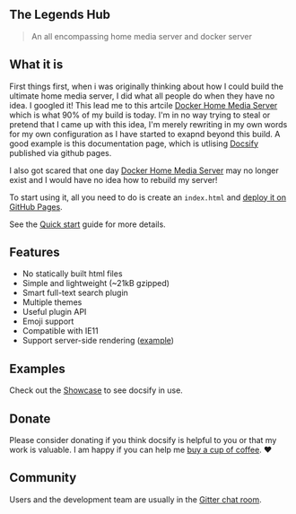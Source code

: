 ## The Legends Hub

> An all encompassing home media server and docker server

## What it is

First things first, when i was originally thinking about how I could build the ultimate home media server, I did what all people do when they have no idea. I googled it! This lead me to this artcile [Docker Home Media Server](https://www.smarthomebeginner.com/docker-home-media-server-2018-basic/) which is what 90% of my build is today. I'm in no way trying to steal or pretend that I came up with this idea, I'm merely rewriting in my own words for my own configuration as I have started to exapnd beyond this build. A good example is this documentation page, which is utlising [Docsify](https://docsify.js.org/) published via github pages.

I also got scared that one day [Docker Home Media Server](https://www.smarthomebeginner.com/docker-home-media-server-2018-basic/) may no longer exist and I would have no idea how to rebuild my server!

To start using it, all you need to do is create an `index.html` and [deploy it on GitHub Pages](deploy.md).

See the [Quick start](quickstart.md) guide for more details.

## Features

- No statically built html files
- Simple and lightweight (~21kB gzipped)
- Smart full-text search plugin
- Multiple themes
- Useful plugin API
- Emoji support
- Compatible with IE11
- Support server-side rendering ([example](https://github.com/docsifyjs/docsify-ssr-demo))

## Examples

Check out the [Showcase](https://github.com/docsifyjs/awesome-docsify#showcase) to see docsify in use.

## Donate

Please consider donating if you think docsify is helpful to you or that my work is valuable. I am happy if you can help me [buy a cup of coffee](https://github.com/QingWei-Li/donate). :heart:

## Community

Users and the development team are usually in the [Gitter chat room](https://gitter.im/docsifyjs/Lobby).
